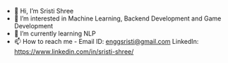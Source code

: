 - 👋 Hi, I’m Sristi Shree
- 👀 I’m interested in Machine Learning, Backend Development and Game Development
- 🌱 I’m currently learning NLP
- 📫 How to reach me  - 
      Email ID: enggsristi@gmail.com
      LinkedIn: https://www.linkedin.com/in/sristi-shree/

<!---
sristishree/sristishree is a ✨ special ✨ repository because its `README.md` (this file) appears on your GitHub profile.
You can click the Preview link to take a look at your changes.
--->
